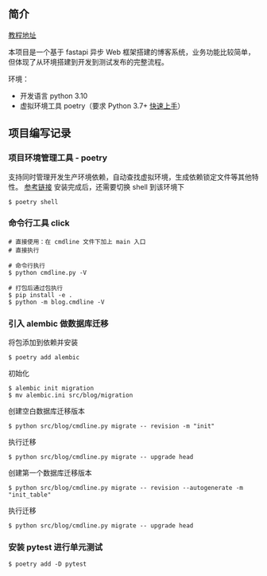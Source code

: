 ## 简介

[教程地址](https://pyloong.github.io/pythonic-project-guidelines/practices/web/)

本项目是一个基于 fastapi 异步 Web 框架搭建的博客系统，业务功能比较简单，但体现了从环境搭建到开发到测试发布的完整流程。

环境：
- 开发语言 python 3.10
- 虚拟环境工具 poetry（要求 Python 3.7+ [快速上手](https://python-poetry.org/docs/)）

## 项目编写记录

### 项目环境管理工具 - poetry
支持同时管理开发生产环境依赖，自动查找虚拟环境，生成依赖锁定文件等其他特性。
[参考链接](https://abeelan.github.io/tech/python/poetry-%E7%8E%AF%E5%A2%83%E7%AE%A1%E7%90%86/)
安装完成后，还需要切换 shell 到该环境下
```shell
$ poetry shell
```

### 命令行工具 click
```shell
# 直接使用：在 cmdline 文件下加上 main 入口
# 直接执行

# 命令行执行
$ python cmdline.py -V

# 打包后通过包执行
$ pip install -e .
$ python -m blog.cmdline -V
```

### 引入 alembic 做数据库迁移
将包添加到依赖并安装
```shell
$ poetry add alembic
```
初始化
```shell
$ alembic init migration
$ mv alembic.ini src/blog/migration
```
创建空白数据库迁移版本
```shell
$ python src/blog/cmdline.py migrate -- revision -m "init"
```
执行迁移
```shell
$ python src/blog/cmdline.py migrate -- upgrade head
```
创建第一个数据库迁移版本
```shell
$ python src/blog/cmdline.py migrate -- revision --autogenerate -m "init_table"
```
执行迁移
```shell
$ python src/blog/cmdline.py migrate -- upgrade head
```

### 安装 pytest 进行单元测试
```shell
$ poetry add -D pytest
```